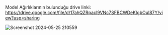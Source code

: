 Model Ağırlıklarının bulunduğu drive linki: https://drive.google.com/file/d/17ahQZRpacl9VNc7SFBCWDeKIgbOul87Y/view?usp=sharing


![Screenshot 2024-05-25 210559](https://github.com/bekiryildirimm/HavaDurumuChatBot/assets/115627405/7526f10d-a68d-460e-980a-cc61ee908e85)
